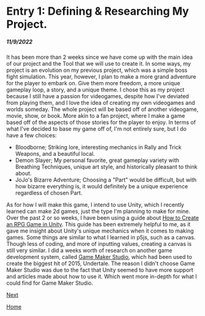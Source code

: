 # Entry 1: Defining & Researching My Project.
##### 11/9/2022

It has been more than 2 weeks since we have come up with the main idea of our project and the Tool that we will use to create it. 
In some ways, my project is an evolution on my previous project, which was a simple boss fight simulation. 
This year, however, I plan to make a more grand adventure for the player to embark on. Give them more freedom, a more unique gameplay loop, a story, and a unique theme. 
I chose this as my project because I still have a passion for videogames, despite how I've deviated from playing them, and I love the idea of creating my own videogames and worlds someday.
The whole project will be based off of another videogame, movie, show, or book. More akin to a fan project, where I make a game based off of the aspects of those stories for the player to enjoy. 
In terms of what I've decided to base my game off of, I'm not entirely sure, but I do have a few choices:

- Bloodborne; Striking lore, interesting mechanics in Rally and Trick Weapons, and a beautiful local.
- Demon Slayer; My personal favorite, great gameplay variety with Breathing Techniques, unique art style, and historically pleasant to think about.
- JoJo's Bizarre Adventure; Choosing a "Part" would be difficult, but with how bizarre everything is, it would definitely be a unique experience regardless of chosen Part.

As for how I will make this game, I intend to use Unity, which I recently learned can make 2d games, just the type I'm planning to make for mine. Over the past 2 or so weeks, I have been using a guide about [How to Create an RPG Game in Unity](https://gamedevacademy.org/how-to-create-an-rpg-game-in-unity-comprehensive-guide/).
This guide has been extremely helpful to me, as it gave me insight about Unity's unique mechanics when it comes to making games. 
Some things are similar to what I learned in p5js, such as a canvas. Though less of coding, and more of inputting values, creating a canvas is still very similar.
I did a weeks worth of research on another game development system, called [Game Maker Studio](https://gamemaker.io/en/gamemaker), which had been used to create the biggest hit of 2015, Undertale. 
The reason I didn't choose Game Maker Studio was due to the fact that Unity seemed to have more support and articles made about how to use it. Which went more in-depth for what I could find for Game Maker Studio.



[Next](entry02.md)

[Home](../README.md)
